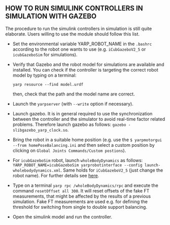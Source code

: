 ## HOW TO RUN SIMULINK CONTROLLERS IN SIMULATION WITH GAZEBO

The procedure to run the simulink controllers in simulation is still quite elaborate. Users willing to use the module should follow this list.

- Set the environmental variable YARP_ROBOT_NAME in the `.bashrc` according to the robot one wants to use (e.g. `iCubGazeboV2_5` or `icubGazeboSim` for simulations).

- Verify that Gazebo and the robot model for simulations are available and installed. You can check if the controller is targeting the correct robot model by typing on a terminal:

  ```
  yarp resource --find model.urdf
  ```

  then, check that the path and the model name are correct.

- Launch the `yarpserver` (with `--write` option if necessary).

- Launch gazebo. It is in general required to use the synchronization between the controller and the simulator to avoid real-time factor related problems. Therefore launch gazebo as follows: `gazebo -slibgazebo_yarp_clock.so`.
 
- Bring the robot in a suitable home position (e.g. use the `$ yarpmotorgui --from homePoseBalancing.ini` and then select a custom position by clicking on `Global Joints Commands/Custom postions`).

- For `icubGazeboSim` robot, launch `wholeBodyDynamics` as follows: `YARP_ROBOT_NAME=icubGazeboSim yarprobotinterface --config launch-wholebodydynamics.xml`. Same holds for `iCubGazeboV2_5` (just change the robot name). For further details see [here](https://github.com/robotology/codyco-modules/blob/master/doc/force_control_on_icub.md#run-wholebodydynamics-on-an-external-pc).

- Type on a terminal `yarp rpc /wholeBodyDynamics/rpc` and execute the command `resetOffset all 300`. It will reset offsets of the fake FT measurements, that might be affected by the results of a previous simulation. Fake FT measurements are used e.g. for defining the threshold for switching from single to double support balancing.
 
- Open the simulink model and run the controller.
